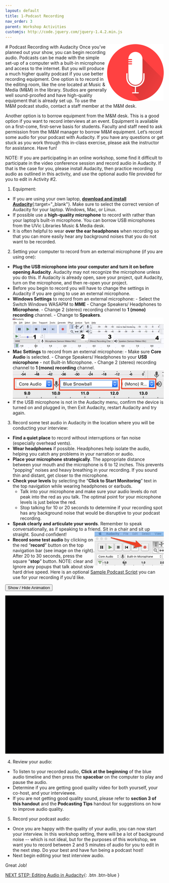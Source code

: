 ```yaml
---
layout: default
title: 1-Podcast Recording
nav_order: 3
parent: Workshop Activities
customjs: http://code.jquery.com/jquery-1.4.2.min.js
---
```

<img src="images/podcast-recording-01.png" style="float:right;width:180px;" alt="podcasting icon">
# Podcast Recording with Audacity
Once you’ve planned out your show, you can begin recording audio. Podcasts can be made with the simple set-up of a computer with a built-in microphone and access to the internet. But you will produce a much higher quality podcast if you use better recording equipment. One option is to record in the editing room, like the one located at Music & Media (M&M) in the library. Studios are generally well sound-proofed and have high-quality equipment that is already set up. To use the M&M podcast studio, contact a staff member at the M&M desk.<br>

Another option is to borrow equipment from the M&M desk. This is a good option if you want to record interviews at an event. Equipment is available on a first-come, first-serve basis for students. Faculty and staff need to ask permission from the M&M manager to borrow M&M equipment. Let’s record some audio for your podcast with Audacity. If you have any questions or get stuck as you work through this in-class exercise, please ask the instructor for assistance.  Have fun!<br>

NOTE: If you are participating in an online workshop, some find it difficult to participate in the video conference session and record audio in Audacity. If that is the case for you, please install Audacity, then practice recording audio as outlined in this activity, and use the optional audio file provided for you to edit in Activity #2. 

1. Equipment:
- If you are using your own laptop, [**download and install Audacity**](https://www.audacityteam.org/download/){:target="_blank"}. Make sure to select the correct version of Audacity for your laptop. Windows, Mac, or Linux.
- If possible use a **high-quality microphone** to record with rather than your laptop’s built-in microphone. You can borrow USB microphones from the UVic Libraries Music & Media desk. 
- It is often helpful to wear **over the ear headphones** when recording so that you can more easily hear any background noises that you do not want to be recorded.

2. Setting your computer to record from an external microphone (if you are using one):
- **Plug the USB microphone into your computer and turn it on before opening Audacity**. Audacity may not recognize the microphone unless you do this. If Audacity is already open, save your project, quit Audacity, turn on the microphone, and then re-open your project. 
- Before you begin to record you will have to change the settings in Audacity if you are going to use an external microphone. 
- **Windows Settings** to record from an external microphone:
      - Select the Switch Windows WASAPM to **MME** 
      - Change Speakers/ Headphones to **Microphone**. 
      - Change 2 (stereo) recording channel to **1 (mono) recording** channel.
      - Change to **Speakers**.
![Image of Windows Settings](images/podcast-recording-02.jpeg)
- **Mac Settings** to record from an external microphone:
      - Make sure **Core Audio** is selected. 
      - Change Speakers/ Headphones to your **USB microphone** - not Built-in Microphone. 
      - Change 2 (stereo) recording channel to **1 (mono) recording** channel.
![Image of Mac Settings](images/podcast-recording-03.png)
- If the USB microphone is not in the Audacity menu, confirm the device is turned on and plugged in, then Exit Audacity, restart Audacity and try again.

3. Record some test audio in Audacity in the location where you will be conducting your interview:
- **Find a quiet place** to record without interruptions or fan noise (especially overhead vents).
- **Wear headphones** if possible. Headphones help isolate the audio, helping you catch any problems in your narration or audio.
- **Place your microphone strategically**. The appropriate distance between your mouth and the microphone is 6 to 12 inches. This prevents "popping" noises and heavy breathing in your recording. If you sound thin and distant, get closer to the microphone.
- **Check your levels** by selecting the “**Click to Start Monitoring**” text in the top navigation while wearing headphones or earbuds. 
     - Talk into your microphone and make sure your audio levels do not peak into the red as you talk. The optimal point for your microphone levels is just below the red. 
     - Stop talking for 10 or 20 seconds to determine if your recording spot has any background noise that would be disruptive to your podcast recording.
- **Speak clearly and articulate your words**. Remember to speak conversationally, as if speaking to a friend. Sit in a chair and sit up straight. Sound confident!
  <img src="images/podcast-recording-04.png" style="float:right;width:220px;" alt="record button">
- **Record some test audio** by clicking on the red “**record**” button on the top navigation bar (see image on the right). After 20 to 30 seconds, press the square “**stop**” button. NOTE: clear and Ignore any popups that talk about slow hard drive speed. Here is an optional [Sample Podcast Script](sample-podcast-script.html) you can use for your recording if you’d like.

<button onclick="toggle('gif1')">Show / Hide Animation </button>
<div id="gif1">
<img src="images/podcast-recording-05.gif">
</div>


4. Review your audio:
- To listen to your recorded audio, **Click at the beginning** of the blue audio timeline and then press the **spacebar** on the computer to play and pause the audio.
- Determine if you are getting good quality video for both yourself, your co-host, and your interviewee. 
- If you are not getting good quality sound, please refer to **section 3 of this handout** and the **Podcasting Tips** handout for suggestions on how to improve audio quality.

5. Record your podcast audio:
- Once you are happy with the quality of your audio, you can now start your interview. In this workshop setting, there will be a lot of background noise -- which is not ideal, but for the purposes of this workshop, we want you to record between 2 and 5 minutes of audio for you to edit in the next step. Do your best and have fun being a podcast host!
- Next begin editing your test interview audio.

Great Job!

<script>  

    function toggle(input) {
        var x = document.getElementById(input);
        if (x.style.display === "none") {
            x.style.display = "block";
        } else {
            x.style.display = "none";
        }
    }
</script>

[NEXT STEP: Editing Audio in Audacity](editing-audio.html){: .btn .btn-blue }
